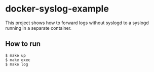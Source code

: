 # docker-syslog-example

This project shows how to forward logs without syslogd to a syslogd running in a separate container.

## How to run

```
$ make up
$ make exec
$ make log
```
